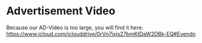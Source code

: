 # Advertisement Video

Because our AD-Video is too large, you will find it here: https://www.icloud.com/iclouddrive/0rVn7ixjs27bmKtDaW2DBk-EQ#Evendo
